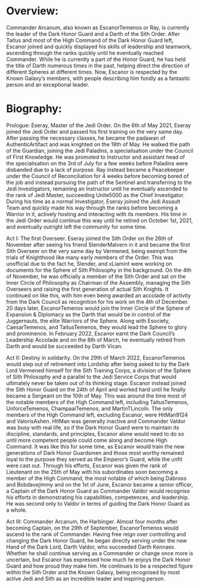 # Overview:

Commander Arcanum, also known as EscanorTemenos or Ray, is currently the leader of the Dark Honor Guard and a Darth of the Sith Order.
After Taitus and most of the High Command of the Dark Honor Guard left, Escanor joined and quickly displayed his skills of leadership and teamwork, ascending through the ranks quickly until he eventually reached Commander.
While he is currently a part of the Honor Guard, he has held the title of Darth numerous times in the past, helping direct the direction of different Spheres at different times.
Now, Escanor is respected by the Known Galaxy’s members, with people describing him fondly as a fantastic person and an exceptional leader.

# Biography:

Prologue: Eseray, Master of the Jedi Order.
On the 6th of May 2021, Eseray joined the Jedi Order and passed his first training on the very same day.
After passing the necessary classes, he became the padawan of AuthenticArtifact and was knighted on the 19th of May.
He walked the path of the Guardian, joining the Jedi Paladins, a specialisation under the Council of First Knowledge.
He was promoted to Instructor and assistant head of the specialisation on the 3rd of July for a few weeks before Paladins were disbanded due to a lack of purpose.
Ray instead became a Peacekeeper under the Council of Reconciliation for 4 weeks before becoming bored of the job and instead pursuing the path of the Sentinel and transferring to the Jedi Investigators, remaining an Instructor until he eventually ascended to the rank of Jedi Master, succeeding Unite5000 as the Chief Investigator.
During his time as a normal Investigator, Eseray joined the Jedi Assault Team and quickly made his way through the ranks before becoming a Warrior in it, actively hosting and interacting with its members.
His time in the Jedi Order would continue this way until he retired on October 1st, 2021, and eventually outright left the community for some time.

Act I: The first Overseer.
Eseray joined the Sith Order on the 26th of November after seeing his friend SlenderMalvern in it and became the first Sith Overseer on the very same day by Vermened, being exempt from the trials of Knighthood like many early members of the Order.
This was unofficial due to the fact he, Slender, and xLiamint were working on documents for the Sphere of Sith Philosophy in the background.
On the 4th of November, he was officially a member of the Sith Order and sat on the Inner Circle of Philosophy as Chairman of the Assembly, managing the Sith Overseers and raising the first generation of actual Sith Knights.
It continued on like this, with him even being awarded an accolade of activity from the Dark Council as recognition for his work on the 4th of December.
20 days later, EscanorTemenos would join the Inner Circle of the Sphere of Expansion & Diplomacy as the Darth that would be in control of the Juggernauts, the elite Warriors of the Sphere.
Along with Esociety, CaesarTemenos, and TaitusTemenos, they would lead the Sphere to glory and prominence.
In February 2022, Escanor earnt the Dark Council’s Leadership Accolade and on the 8th of March, he eventually retired from Darth and would be succeeded by Darth Vican.

Act II: Destiny in solidarity.
On the 29th of March 2022, EscanorTemenos would step out of retirement into Lordship after being asked to by the Dark Lord Vermened himself for the Sith Training Corps, a division of the Sphere of Sith Philosophy and a parallel to the Jedi Service Corps that would ultimately never be taken out of its thinking stage.
Escanor instead joined the Sith Honor Guard on the 24th of April and worked hard until he finally became a Sergeant on the 10th of May.
This was around the time most of the notable members of the High Command left, including TaitusTemenos, UnforceTemenos, ChampaaiTemenos, and MartinTLincoln.
The only members of the High Command left, excluding Escanor, were HitMan9124 and ValorisAshen.
HitMan was generally inactive and Commander Valdor was busy with real life, so if the Dark Honor Guard were to maintain its discipline, standards, and principles, Escanor alone would need to do so until more competent people could come along and become High Command.
It was like this for some time, as Escanor would train the new generations of Dark Honor Guardsmen and those most worthy remained loyal to the purpose they served as the Emperor’s Guard, while the unfit were cast out.
Through his efforts, Escanor was given the rank of Lieutenant on the 25th of May with his subordinates soon becoming a member of the High Command, the most notable of which being Dabroos and Bobdavejimmy and on the 1st of June, Escanor became a senior officer, a Captain of the Dark Honor Guard as Commander Valdor would recognise his efforts in demonstrating his capabilities, competences, and leadership.
He was second only to Valdor in terms of guiding the Dark Honor Guard as a whole.

Act III: Commander Arcanum, the Harbinger.
Almost four months after becoming Captain, on the 29th of September, EscanorTemenos would ascend to the rank of Commander.
Having free reign over controlling and changing the Dark Honor Guard, he began directly serving under the new Hand of the Dark Lord, Darth Valdor, who succeeded Darth Kennaex.
Whether he shall continue serving as a Commander or change once more is uncertain, but Escanor has expressed how much he enjoys the Dark Honor Guard and how proud they make him.
He continues to be a respected figure within the Sith Order and the Known Galaxy, being recognised by most active Jedi and Sith as an incredible leader and inspiring person.
